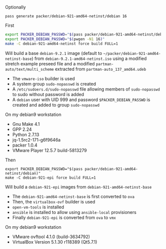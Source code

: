 Optionally

```
pass generate packer/debian-921-amd64-netinst/debian 16
```

First

```bash
export PACKER_DEBIAN_PASSWD="$(pass packer/debian-921-amd64-netinst/debian)" # or
export PACKER_DEBIAN_PASSWD="$(pwgen -N1 16)"
make -C debian-921-amd64-netinst force build FULL=1
```

Will build a base `debian-9.2.1` image (default to
`~/packer/debian-921-amd64-netinst-base`) from
`debian-9.2.1-amd64-netinst.iso` using a modified stretch example
preseed file and a modified `partman-auto/text/multi_scheme` extracted
from `partman-auto_137_amd64.udeb`

- The `vmware-iso` builder is used
- A system group `sudo-nopasswd` is created
- A `/etc/sudoers.d/sudo-nopasswd` file allowing members of
  `sudo-nopasswd` to sudo without password is added
- A `debian` user with UID 999 and password `$PACKER_DEBIAN_PASSWD` is
  created and added to group `sudo-nopasswd`

On my debian9 workstation

- Gnu Make 4.1
- GPP 2.24
- Python 2.7.13
- jq-1.5rc2-171-g6f9646a
- packer 1.0.4
- VMware Player 12.5.7 build-5813279

Then

```
export PACKER_DEBIAN_PASSWD="$(pass packer/debian-921-amd64-netinst/debian)"
make -C debian-921-epi force build FULL=1
```

Will build a `debian-921-epi` images from `debian-921-amd64-netinst-base`

- The `debian-921-amd64-netinst-base` is first converted to `ova`
- Then, the `virtualbox-ovf` builder is used
- `open-vm-tools` is installed
- `ansible` is installed to allow using `ansible-local` provisioners
- Finally `debian-921-epi` is converted from `ova` to `vmx`

On my debian9 workstation

- VMware ovftool 4.1.0 (build-3634792)
- VirtualBox Version 5.1.30 r118389 (Qt5.7.1)
